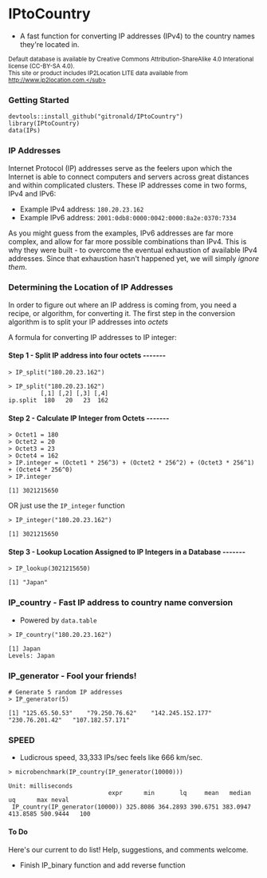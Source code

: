 # IPtoCountry

<!--
[![Build Status](https://travis-ci.org/gitronald/dtables.svg?branch=master)](https://travis-ci.org/gitronald/dtables)
[![CRAN_Status_Badge](http://www.r-pkg.org/badges/version/dtables)](http://cran.r-project.org/package=dtables)
--->

* A fast function for converting IP addresses (IPv4) to the country names they're located in.

<sub>Default database is available by Creative Commons Attribution-ShareAlike 4.0 Interational license (CC-BY-SA 4.0).  
This site or product includes IP2Location LITE data available from http://www.ip2location.com.</sub>

### Getting Started
``` {r}
devtools::install_github("gitronald/IPtoCountry")
library(IPtoCountry)
data(IPs)
```

### IP Addresses
Internet Protocol (IP) addresses serve as the feelers upon which the Internet is able to connect computers and servers across great distances and within complicated clusters. These IP addresses come in two forms, IPv4 and IPv6:  
* Example IPv4 address: `180.20.23.162`  
* Example IPv6 address: `2001:0db8:0000:0042:0000:8a2e:0370:7334`  

As you might guess from the examples, IPv6 addresses are far more complex, and allow for far more possible combinations than IPv4. This is why they were built - to overcome the eventual exhaustion of available IPv4 addresses. Since that exhaustion hasn't happened yet, we will simply *ignore them*. 

### Determining the Location of IP Addresses
In order to figure out where an IP address is coming from, you need a recipe, or algorithm, for converting it.
The first step in the conversion algorithm is to split your IP addresses into *octets*

A formula for converting IP addresses to IP integer:

#### Step 1 - Split IP address into four octets -------
``` {r}
> IP_split("180.20.23.162")
```
```{r}
> IP_split("180.20.23.162")
         [,1] [,2] [,3] [,4]
ip.split  180   20   23  162
```

#### Step 2 - Calculate IP Integer from Octets -------
``` {r}
> Octet1 = 180
> Octet2 = 20
> Octet3 = 23
> Octet4 = 162
> IP.integer = (Octet1 * 256^3) + (Octet2 * 256^2) + (Octet3 * 256^1) + (Octet4 * 256^0)
> IP.integer
```
```
[1] 3021215650
```
OR just use the `IP_integer` function
``` {r}
> IP_integer("180.20.23.162")
```
```
[1] 3021215650
```

#### Step 3 - Lookup Location Assigned to IP Integers in a Database -------
``` {r}
> IP_lookup(3021215650)
```
```
[1] "Japan"
```

### IP_country - Fast IP address to country name conversion
* Powered by `data.table`

``` {r}
> IP_country("180.20.23.162")

```
```
[1] Japan
Levels: Japan
```
### IP_generator - Fool your friends!

``` {r}
# Generate 5 random IP addresses
> IP_generator(5)

```
```
[1] "125.65.50.53"    "79.250.76.62"    "142.245.152.177" "230.76.201.42"   "107.182.57.171" 
```

### SPEED
* Ludicrous speed, 33,333 IPs/sec feels like 666 km/sec.
```{r}
> microbenchmark(IP_country(IP_generator(10000)))

```
```
Unit: milliseconds
                            expr      min       lq     mean   median       uq      max neval
 IP_country(IP_generator(10000)) 325.8086 364.2893 390.6751 383.0947 413.8585 500.9444   100

```



#### To Do
Here's our current to do list! Help, suggestions, and comments welcome.
* Finish IP_binary function and add reverse function
